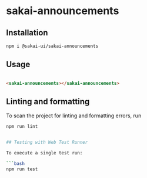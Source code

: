 # sakai-announcements

## Installation

```bash
npm i @sakai-ui/sakai-announcements
```

## Usage

```html

<sakai-announcements></sakai-announcements>

```

## Linting and formatting

To scan the project for linting and formatting errors, run

```bash
npm run lint


## Testing with Web Test Runner

To execute a single test run:

```bash
npm run test
```
